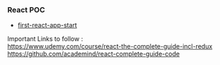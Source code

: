 ### React POC

- [first-react-app-start](https://github.com/patelvaibhavd/react-learning-poc/tree/first-react-app-start)

Important Links to follow :   
https://www.udemy.com/course/react-the-complete-guide-incl-redux    
https://github.com/academind/react-complete-guide-code
